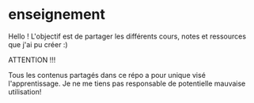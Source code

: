 # enseignement
Hello ! L'objectif est de partager les différents cours, notes et ressources que j'ai pu créer :)

ATTENTION !!!

Tous les contenus partagés dans ce répo a pour unique visé l'apprentissage. Je ne me tiens pas responsable de potentielle mauvaise utilisation!